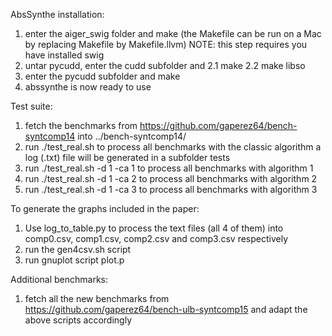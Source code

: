 AbsSynthe installation:
1. enter the aiger_swig folder and make (the Makefile can be run
   on a Mac by replacing Makefile by Makefile.llvm)
   NOTE: this step requires you have installed swig
2. untar pycudd, enter the cudd subfolder and
   2.1 make
   2.2 make libso
3. enter the pycudd subfolder and make
4. abssynthe is now ready to use

Test suite:
1. fetch the benchmarks from https://github.com/gaperez64/bench-syntcomp14 
   into ../bench-syntcomp14/
2. run ./test_real.sh to process all benchmarks with the classic algorithm
   a log (.txt) file will be generated in a subfolder tests
3. run ./test_real.sh -d 1 -ca 1 to process all benchmarks with algorithm 1
4. run ./test_real.sh -d 1 -ca 2 to process all benchmarks with algorithm 2
5. run ./test_real.sh -d 1 -ca 3 to process all benchmarks with algorithm 3

To generate the graphs included in the paper:
1. Use log_to_table.py to process the text files (all 4 of them) into comp0.csv,
   comp1.csv, comp2.csv and comp3.csv respectively
2. run the gen4csv.sh script
3. run gnuplot script plot.p

Additional benchmarks:
1. fetch all the new benchmarks from https://github.com/gaperez64/bench-ulb-syntcomp15
   and adapt the above scripts accordingly
